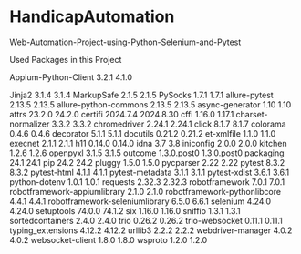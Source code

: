 # HandicapAutomation
Web-Automation-Project-using-Python-Selenium-and-Pytest


Used Packages in this Project


Appium-Python-Client	3.2.1	4.1.0

Jinja2	3.1.4	3.1.4
MarkupSafe	2.1.5	2.1.5
PySocks	1.7.1	1.7.1
allure-pytest	2.13.5	2.13.5
allure-python-commons	2.13.5	2.13.5
async-generator	1.10	1.10
attrs	23.2.0	24.2.0
certifi	2024.7.4	2024.8.30
cffi	1.16.0	1.17.1
charset-normalizer	3.3.2	3.3.2
chromedriver	2.24.1	2.24.1
click	8.1.7	8.1.7
colorama	0.4.6	0.4.6
decorator	5.1.1	5.1.1
docutils	0.21.2	0.21.2
et-xmlfile	1.1.0	1.1.0
execnet	2.1.1	2.1.1
h11	0.14.0	0.14.0
idna	3.7	3.8
iniconfig	2.0.0	2.0.0
kitchen	1.2.6	1.2.6
openpyxl	3.1.5	3.1.5
outcome	1.3.0.post0	1.3.0.post0
packaging	24.1	24.1
pip	24.2	24.2
pluggy	1.5.0	1.5.0
pycparser	2.22	2.22
pytest	8.3.2	8.3.2
pytest-html	4.1.1	4.1.1
pytest-metadata	3.1.1	3.1.1
pytest-xdist	3.6.1	3.6.1
python-dotenv	1.0.1	1.0.1
requests	2.32.3	2.32.3
robotframework	7.0.1	7.0.1
robotframework-appiumlibrary	2.1.0	2.1.0
robotframework-pythonlibcore	4.4.1	4.4.1
robotframework-seleniumlibrary	6.5.0	6.6.1
selenium	4.24.0	4.24.0
setuptools	74.0.0	74.1.2
six	1.16.0	1.16.0
sniffio	1.3.1	1.3.1
sortedcontainers	2.4.0	2.4.0
trio	0.26.2	0.26.2
trio-websocket	0.11.1	0.11.1
typing_extensions	4.12.2	4.12.2
urllib3	2.2.2	2.2.2
webdriver-manager	4.0.2	4.0.2
websocket-client	1.8.0	1.8.0
wsproto	1.2.0	1.2.0
